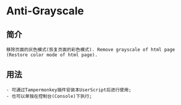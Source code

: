 # Anti-Grayscale
## 简介
```
移除页面的灰色模式(恢复页面的彩色模式). Remove grayscale of html page (Restore color mode of html page).
```

## 用法
```
- 可通过Tampermonkey插件安装本UserScript后进行使用;
- 也可以单独在控制台(Console)下执行;
```
